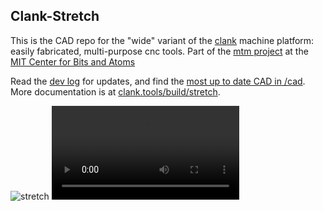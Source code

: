 ## Clank-Stretch 

This is the CAD repo for the "wide" variant of the [clank](https://clank.tools) machine platform: easily fabricated, multi-purpose cnc tools. Part of the [mtm project](mtm.cba.mit.edu) at the [MIT Center for Bits and Atoms](cba.mit.edu)

Read the [dev log](log/clank-stretch-log.md) for updates, and find the [most up to date CAD in /cad](cad). More documentation is at [clank.tools/build/stretch](https://clank.tools/build/stretch). 

![stretch](log/images/2021-12-08_clank-stretch.jpg)
![stretch-swap](log/videos/2021-12-08_clank-pencil-demo.mp4)
